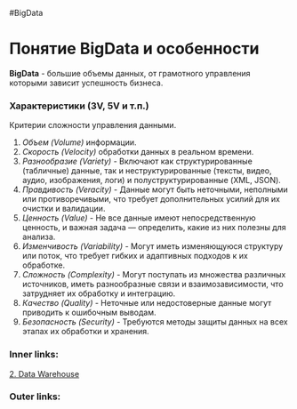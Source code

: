 #BigData

# Понятие BigData и особенности

**BigData** - большие объемы данных, от грамотного управления которыми зависит успешность бизнеса.

### Характеристики (3V, 5V и т.п.)
Критерии сложности управления данными.

1. *Объем (Volume)* информации.
2. *Скорость (Velocity)* обработки данных в реальном времени.
3. *Разнообразие (Variety)* - Включают как структурированные (табличные) данные, так и неструктурированные (тексты, видео, аудио, изображения, логи) и полуструктурированные (XML, JSON).
4. *Правдивость (Veracity)* - Данные могут быть неточными, неполными или противоречивыми, что требует дополнительных усилий для их очистки и валидации.
5. *Ценность (Value)* - Не все данные имеют непосредственную ценность, и важная задача — определить, какие из них полезны для анализа.
6. *Изменчивость (Variability)* - Могут иметь изменяющуюся структуру или поток, что требует гибких и адаптивных подходов к их обработке.
7. *Сложность (Complexity)* - Могут поступать из множества различных источников, иметь разнообразные связи и взаимозависимости, что затрудняет их обработку и интеграцию.
8. *Качество (Quality)* - Неточные или недостоверные данные могут приводить к ошибочным выводам.
9. *Безопасность (Security)* - Требуются методы защиты данных на всех этапах их обработки и хранения.

### Inner links:
[2. Data Warehouse](2.%20Knowledge/IT%20продукты/Big%20Data/2.%20Data%20Warehouse.md)

### Outer links: